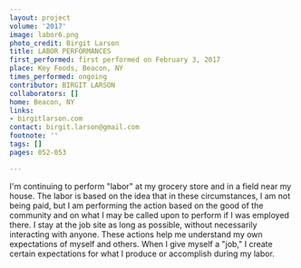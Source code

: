 ```yaml
---
layout: project
volume: '2017'
image: labor6.png
photo_credit: Birgit Larson
title: LABOR PERFORMANCES
first_performed: first performed on February 3, 2017
place: Key Foods, Beacon, NY
times_performed: ongoing
contributor: BIRGIT LARSON
collaborators: []
home: Beacon, NY
links:
- birgitlarson.com
contact: birgit.larson@gmail.com
footnote: ''
tags: []
pages: 052-053

---
```


I'm continuing to perform "labor" at my grocery store and in a field near my house. The labor is based on the idea that in these circumstances, I am not being paid, but I am performing the action based on the good of the community and on what I may be called upon to perform if I was employed there. I stay at the job site as long as possible, without necessarily interacting with anyone. These actions help me understand my own expectations of myself and others. When I give myself a "job," I create certain expectations for what I produce or accomplish during my labor.

